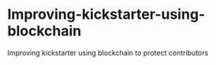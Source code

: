 # Improving-kickstarter-using-blockchain
Improving kickstarter using blockchain to protect contributors 
